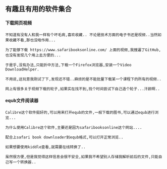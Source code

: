 ## 有趣且有用的软件集合

#### 下载网页视频

    不知道有没有人和我一样有个坏毛病,喜欢收藏.. 不论是技术方面的电子书还是视频..当然如果收藏不看,那也没啥作用...

    为了能够下载 https://www.safaribooksonline.com/ 上面的视频,我搜遍了GitHub,也没有发现几个用上去方便的...

    于是乎,没有办法,只能折中方法,下载一个Firefox浏览器,安装一个Video DownloadHelper. 

    不用说,这玩意我刚试了下,发现还不错..麻烦的是不能批量下载某一个课程下的所有的视频..

    网上有很多关于视频下载的轮子,如果实在找不到,找个时间尝试下自己造个轮子...汗颜啊..

#### equb文件阅读器

    Calibre这个软件挺好的,可以用来打开equb的文件,一般下载的图书,可以通过equb进行浏览...
    
    为什么使用Calibre这个软件,主要还是因为safaribooksonline这个网站....
    
    配合上safari book downloader到equb格式,可以打开正常浏览..
    
    如果想要使用kiddle查看,就需要在线转换了.. 
    
    虽然很方便,但是我觉得这样信息会很不安全,如果我不希望别人存储我解析前后的文件,只能自己写一个转换器..
